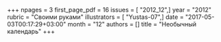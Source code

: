 +++
npages = 3
first_page_pdf = 16
issues = [ "2012_12",]
year = "2012"
rubric = "Своими руками"
illustrators = [ "Yustas-07",]
date = "2017-05-03T00:17:29+03:00"
month = "12"
authors = []
title = "Необычный календарь"
+++
